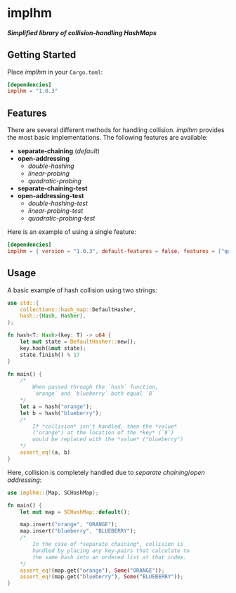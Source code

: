 # implhm

##### Simplified library of *collision-handling* **HashMaps**

## Getting Started
Place *implhm* in your `Cargo.toml`:
```toml
[dependencies]
implhm = "1.0.3"
```

## Features
There are several different methods for handling collision. *implhm* provides the most basic implementations. The following features are available:

+ **separate-chaining** (*default*)
+ **open-addressing**
    + *double-hashing*
    + *linear-probing*
    + *quadratic-probing*
+ **separate-chaining-test**
+ **open-addressing-test**
    + *double-hashing-test*
    + *linear-probing-test*
    + *quadratic-probing-test*

Here is an example of using a single feature:
```toml
[dependencies]
implhm = { version = "1.0.3", default-features = false, features = ["quadratic-probing"] }
```

## Usage
A basic example of hash collision using two strings:
```rust
use std::{
    collections::hash_map::DefaultHasher,
    hash::{Hash, Hasher},
};

fn hash<T: Hash>(key: T) -> u64 {
    let mut state = DefaultHasher::new();
    key.hash(&mut state);
    state.finish() % 17
}

fn main() {
    /*
        When passed through the `hash` function,
        `orange` and `blueberry` both equal `8`
    */
    let a = hash("orange");
    let b = hash("blueberry");
    /*
        If *collision* isn't handled, then the *value*
        ("orange") at the location of the *key* (`8`)
        would be replaced with the *value* ("blueberry")
    */
    assert_eq!(a, b)
}
```
Here, collision is completely handled due to *separate chaining*/*open addressing*:
```rust
use implhm::{Map, SCHashMap};

fn main() {
    let mut map = SCHashMap::default();

    map.insert("orange", "ORANGE");
    map.insert("blueberry", "BLUEBERRY");
    /*
        In the case of *separate chaining*, collision is
        handled by placing any key-pairs that calculate to
        the same hash into an ordered list at that index.
    */
    assert_eq!(map.get("orange"), Some("ORANGE"));
    assert_eq!(map.get("blueberry"), Some("BLUEBERRY"));
}
```
